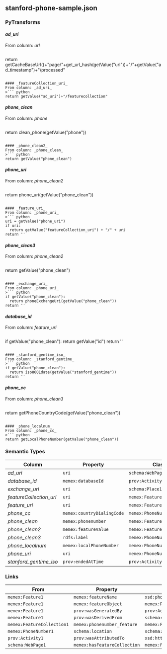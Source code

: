 ## stanford-phone-sample.json

### PyTransforms
#### _ad_uri_
From column: _url_
>``` python
return getCacheBaseUrl()+"page/"+get_url_hash(getValue("url"))+"/"+getValue("ad_timestamp")+"/processed"
```

#### _featureCollection_uri_
From column: _ad_uri_
>``` python
return getValue("ad_uri")+"/featurecollection"
```

#### _phone_clean_
From column: _phone_
>``` python
return clean_phone(getValue("phone"))
```

#### _phone_clean2_
From column: _phone_clean_
>``` python
return getValue("phone_clean")
```

#### _phone_uri_
From column: _phone_clean2_
>``` python
return phone_uri(getValue("phone_clean"))
```

#### _feature_uri_
From column: _phone_uri_
>``` python
uri = getValue("phone_uri")
if uri:
  return getValue("featureCollection_uri") + "/" + uri
return ''
```

#### _phone_clean3_
From column: _phone_clean2_
>``` python
return getValue("phone_clean")
```

#### _exchange_uri_
From column: _phone_uri_
>``` python
if getValue("phone_clean"):
  return phoneExchangeUri(getValue("phone_clean"))
return ''
```

#### _database_id_
From column: _feature_uri_
>``` python
if getValue("phone_clean"):
  return getValue("id")
return ''
```

#### _stanford_gentime_iso_
From column: _stanford_gentime_
>``` python
if getValue("phone_clean"):
  return iso8601date(getValue("stanford_gentime"))
return ''
```

#### _phone_cc_
From column: _phone_clean3_
>``` python
return getPhoneCountryCode(getValue("phone_clean"))
```

#### _phone_localnum_
From column: _phone_cc_
>``` python
return getLocalPhoneNumber(getValue("phone_clean"))
```


### Semantic Types
| Column | Property | Class |
|  ----- | -------- | ----- |
| _ad_uri_ | `uri` | `schema:WebPage1`|
| _database_id_ | `memex:databaseId` | `prov:Activity1`|
| _exchange_uri_ | `uri` | `schema:Place1`|
| _featureCollection_uri_ | `uri` | `memex:FeatureCollection1`|
| _feature_uri_ | `uri` | `memex:Feature1`|
| _phone_cc_ | `memex:countryDialingCode` | `memex:PhoneNumber1`|
| _phone_clean_ | `memex:phonenumber` | `memex:Feature1`|
| _phone_clean2_ | `memex:featureValue` | `memex:Feature1`|
| _phone_clean3_ | `rdfs:label` | `memex:PhoneNumber1`|
| _phone_localnum_ | `memex:localPhoneNumber` | `memex:PhoneNumber1`|
| _phone_uri_ | `uri` | `memex:PhoneNumber1`|
| _stanford_gentime_iso_ | `prov:endedAtTime` | `prov:Activity1`|


### Links
| From | Property | To |
|  --- | -------- | ---|
| `memex:Feature1` | `memex:featureName` | `xsd:phonenumber`|
| `memex:Feature1` | `memex:featureObject` | `memex:PhoneNumber1`|
| `memex:Feature1` | `prov:wasGeneratedBy` | `prov:Activity1`|
| `memex:Feature1` | `prov:wasDerivedFrom` | `schema:WebPage1`|
| `memex:FeatureCollection1` | `memex:phonenumber_feature` | `memex:Feature1`|
| `memex:PhoneNumber1` | `schema:location` | `schema:Place1`|
| `prov:Activity1` | `prov:wasAttributedTo` | `xsd:http://memex.zapto.org/data/software/extractor/stanford/version/1`|
| `schema:WebPage1` | `memex:hasFeatureCollection` | `memex:FeatureCollection1`|

